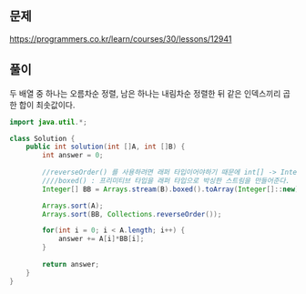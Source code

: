## 문제
https://programmers.co.kr/learn/courses/30/lessons/12941

## 풀이
두 배열 중 하나는 오름차순 정렬, 남은 하나는 내림차순 정렬한 뒤 같은 인덱스끼리 곱한 합이 최솟값이다.
```java
import java.util.*;

class Solution {
    public int solution(int []A, int []B) {
        int answer = 0;
        
        //reverseOrder() 를 사용하려면 래퍼 타입이어야하기 때문에 int[] -> Integer[] 변환
        ////boxed() : 프리미티브 타입을 래퍼 타입으로 박싱한 스트림을 만들어준다.
        Integer[] BB = Arrays.stream(B).boxed().toArray(Integer[]::new);

        Arrays.sort(A);
        Arrays.sort(BB, Collections.reverseOrder());

        for(int i = 0; i < A.length; i++) {
            answer += A[i]*BB[i];
        }
        
        return answer;
    }
}
```